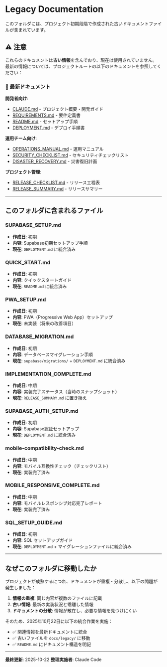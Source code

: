 # Legacy Documentation

このフォルダには、プロジェクト初期段階で作成された古いドキュメントファイルが含まれています。

## ⚠️ 注意

これらのドキュメントは**古い情報**を含んでおり、現在は使用されていません。
最新の情報については、プロジェクトルートの以下のドキュメントを参照してください：

### 📖 最新ドキュメント

**開発者向け**:
- [CLAUDE.md](../../CLAUDE.md) - プロジェクト概要・開発ガイド
- [REQUIREMENTS.md](../../REQUIREMENTS.md) - 要件定義書
- [README.md](../../README.md) - セットアップ手順
- [DEPLOYMENT.md](../../DEPLOYMENT.md) - デプロイ手順書

**運用チーム向け**:
- [OPERATIONS_MANUAL.md](../../OPERATIONS_MANUAL.md) - 運用マニュアル
- [SECURITY_CHECKLIST.md](../../SECURITY_CHECKLIST.md) - セキュリティチェックリスト
- [DISASTER_RECOVERY.md](../DISASTER_RECOVERY.md) - 災害復旧計画

**プロジェクト管理**:
- [RELEASE_CHECKLIST.md](../../RELEASE_CHECKLIST.md) - リリース工程表
- [RELEASE_SUMMARY.md](../../RELEASE_SUMMARY.md) - リリースサマリー

---

## このフォルダに含まれるファイル

### SUPABASE_SETUP.md
- **作成日**: 初期
- **内容**: Supabase初期セットアップ手順
- **現在**: `DEPLOYMENT.md` に統合済み

### QUICK_START.md
- **作成日**: 初期
- **内容**: クイックスタートガイド
- **現在**: `README.md` に統合済み

### PWA_SETUP.md
- **作成日**: 初期
- **内容**: PWA（Progressive Web App）セットアップ
- **現在**: 未実装（将来の改善項目）

### DATABASE_MIGRATION.md
- **作成日**: 初期
- **内容**: データベースマイグレーション手順
- **現在**: `supabase/migrations/` + `DEPLOYMENT.md` に統合済み

### IMPLEMENTATION_COMPLETE.md
- **作成日**: 中期
- **内容**: 実装完了ステータス（当時のスナップショット）
- **現在**: `RELEASE_SUMMARY.md` に置き換え

### SUPABASE_AUTH_SETUP.md
- **作成日**: 初期
- **内容**: Supabase認証セットアップ
- **現在**: `DEPLOYMENT.md` に統合済み

### mobile-compatibility-check.md
- **作成日**: 中期
- **内容**: モバイル互換性チェック（チェックリスト）
- **現在**: 実装完了済み

### MOBILE_RESPONSIVE_COMPLETE.md
- **作成日**: 中期
- **内容**: モバイルレスポンシブ対応完了レポート
- **現在**: 実装完了済み

### SQL_SETUP_GUIDE.md
- **作成日**: 初期
- **内容**: SQL セットアップガイド
- **現在**: `DEPLOYMENT.md` + マイグレーションファイルに統合済み

---

## なぜこのフォルダに移動したか

プロジェクトが成熟するにつれ、ドキュメントが重複・分散し、以下の問題が発生しました：

1. **情報の重複**: 同じ内容が複数のファイルに記載
2. **古い情報**: 最新の実装状況と乖離した情報
3. **ドキュメントの分散**: 情報が散在し、必要な情報を見つけにくい

そのため、2025年10月22日に以下の統合作業を実施：

- ✅ 関連情報を最新ドキュメントに統合
- ✅ 古いファイルを `docs/legacy/` に移動
- ✅ `README.md` にドキュメント構造を明記

---

**最終更新**: 2025-10-22
**整理実施者**: Claude Code
